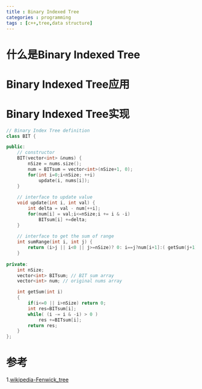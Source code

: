 ```yaml
---
title : Binary Indexed Tree
categories : programming
tags : [c++,tree,data structure]
---
```


# 什么是**Binary Indexed Tree**

> 

# **Binary Indexed Tree**应用

# **Binary Indexed Tree**实现

```cpp
// Binary Index Tree definition
class BIT {

public:
    // constructor
    BIT(vector<int> &nums) {
        nSize = nums.size();
        num = BITsum = vector<int>(nSize+1, 0);
        for(int i=0;i<nSize; ++i)
            update(i, nums[i]);
    }
    
    // interface to update value
    void update(int i, int val) {
        int delta = val - num[++i];
        for(num[i] = val;i<=nSize;i += i & -i)
            BITsum[i] +=delta;
    }
    
    // interface to get the sum of range
    int sumRange(int i, int j) {
        return (i>j || i<0 || j>=nSize)? 0: i==j?num[i+1]:( getSum(j+1) - getSum(i) );
    }
    
private:   
    int nSize;
    vector<int> BITsum; // BIT sum array
    vector<int> num; // original nums array

    int getSum(int i)
    {
        if(i<=0 || i>nSize) return 0;
        int res=BITsum[i];
        while( (i -= i & -i) > 0 )
            res +=BITsum[i];
        return res;
    }
};
```

# 参考

1.[wikipedia-Fenwick_tree](https://en.wikipedia.org/wiki/Fenwick_tree)  
